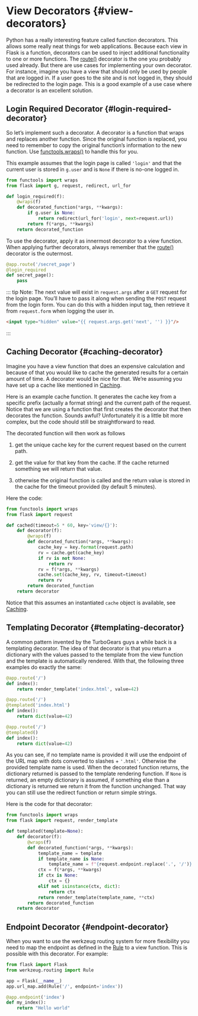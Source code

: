 # View Decorators {#view-decorators}

Python has a really interesting feature called function decorators. This allows some really neat things for web applications. Because each view in Flask is a function, decorators can be used to inject additional functionality to one or more functions. The [route()](https://flask.palletsprojects.com/en/2.3.x/api/#flask.Flask.route) decorator is the one you probably used already. But there are use cases for implementing your own decorator. For instance, imagine you have a view that should only be used by people that are logged in. If a user goes to the site and is not logged in, they should be redirected to the login page. This is a good example of a use case where a decorator is an excellent solution.

## Login Required Decorator {#login-required-decorator}

So let’s implement such a decorator. A decorator is a function that wraps and replaces another function. Since the original function is replaced, you need to remember to copy the original function’s information to the new function. Use [functools.wraps()](https://docs.python.org/3/library/functools.html#functools.wraps) to handle this for you.

This example assumes that the login page is called `'login'` and that the current user is stored in `g.user` and is `None` if there is no-one logged in.

```python
from functools import wraps
from flask import g, request, redirect, url_for

def login_required(f):
    @wraps(f)
    def decorated_function(*args, **kwargs):
        if g.user is None:
            return redirect(url_for('login', next=request.url))
        return f(*args, **kwargs)
    return decorated_function
```

To use the decorator, apply it as innermost decorator to a view function. When applying further decorators, always remember that the [route()](https://flask.palletsprojects.com/en/2.3.x/api/#flask.Flask.route) decorator is the outermost.

```python
@app.route('/secret_page')
@login_required
def secret_page():
    pass
```

::: tip Note:
The next value will exist in `request.args` after a `GET` request for the login page. You’ll have to pass it along when sending the `POST` request from the login form. You can do this with a hidden input tag, then retrieve it from `request.form` when logging the user in.

```html
<input type="hidden" value="{{ request.args.get('next', '') }}"/>
```
:::

## Caching Decorator {#caching-decorator}

Imagine you have a view function that does an expensive calculation and because of that you would like to cache the generated results for a certain amount of time. A decorator would be nice for that. We’re assuming you have set up a cache like mentioned in [Caching](https://flask.palletsprojects.com/en/2.3.x/patterns/caching/).

Here is an example cache function. It generates the cache key from a specific prefix (actually a format string) and the current path of the request. Notice that we are using a function that first creates the decorator that then decorates the function. Sounds awful? Unfortunately it is a little bit more complex, but the code should still be straightforward to read.

The decorated function will then work as follows

1. get the unique cache key for the current request based on the current path.

2. get the value for that key from the cache. If the cache returned something we will return that value.

3. otherwise the original function is called and the return value is stored in the cache for the timeout provided (by default 5 minutes).

Here the code:

```python 
from functools import wraps
from flask import request

def cached(timeout=5 * 60, key='view/{}'):
    def decorator(f):
        @wraps(f)
        def decorated_function(*args, **kwargs):
            cache_key = key.format(request.path)
            rv = cache.get(cache_key)
            if rv is not None:
                return rv
            rv = f(*args, **kwargs)
            cache.set(cache_key, rv, timeout=timeout)
            return rv
        return decorated_function
    return decorator
```

Notice that this assumes an instantiated `cache` object is available, see [Caching](https://flask.palletsprojects.com/en/2.3.x/patterns/caching/).

## Templating Decorator {#templating-decorator}

A common pattern invented by the TurboGears guys a while back is a templating decorator. The idea of that decorator is that you return a dictionary with the values passed to the template from the view function and the template is automatically rendered. With that, the following three examples do exactly the same:

```python
@app.route('/')
def index():
    return render_template('index.html', value=42)

@app.route('/')
@templated('index.html')
def index():
    return dict(value=42)

@app.route('/')
@templated()
def index():
    return dict(value=42)
```

As you can see, if no template name is provided it will use the endpoint of the URL map with dots converted to slashes + `'.html'`. Otherwise the provided template name is used. When the decorated function returns, the dictionary returned is passed to the template rendering function. If `None` is returned, an empty dictionary is assumed, if something else than a dictionary is returned we return it from the function unchanged. That way you can still use the redirect function or return simple strings.

Here is the code for that decorator:

```python
from functools import wraps
from flask import request, render_template

def templated(template=None):
    def decorator(f):
        @wraps(f)
        def decorated_function(*args, **kwargs):
            template_name = template
            if template_name is None:
                template_name = f"{request.endpoint.replace('.', '/')}.html"
            ctx = f(*args, **kwargs)
            if ctx is None:
                ctx = {}
            elif not isinstance(ctx, dict):
                return ctx
            return render_template(template_name, **ctx)
        return decorated_function
    return decorator
```

## Endpoint Decorator {#endpoint-decorator}

When you want to use the werkzeug routing system for more flexibility you need to map the endpoint as defined in the [Rule](https://werkzeug.palletsprojects.com/en/2.3.x/routing/#werkzeug.routing.Rule) to a view function. This is possible with this decorator. For example:

```python
from flask import Flask
from werkzeug.routing import Rule

app = Flask(__name__)
app.url_map.add(Rule('/', endpoint='index'))

@app.endpoint('index')
def my_index():
    return "Hello world"
```
